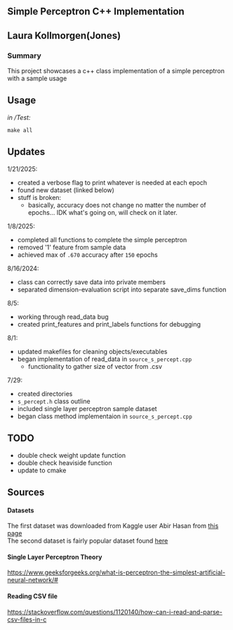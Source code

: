
## Simple Perceptron C++ Implementation
## Laura Kollmorgen(Jones)
####
### Summary
This project showcases a c++ class implementation of a simple perceptron with a sample usage
## Usage
_in /Test:_
```
make all 
```

## Updates

1/21/2025:
- created a verbose flag to print whatever is needed at each epoch
- found new dataset (linked below)
- stuff is broken:
    - basically, accuracy does not change no matter the number of epochs... IDK what's going on, will check on it later.

1/8/2025:
- completed all functions to complete the simple perceptron
- removed '1' feature from sample data
- achieved max of `.670` accuracy after `150` epochs

8/16/2024:
- class can correctly save data into private members
- separated dimension-evaluation script into separate save_dims function

8/5:
- working through read_data bug
- created print_features and print_labels functions for debugging

8/1:
- updated makefiles for cleaning objects/executables
- began implementation of read_data in `source_s_percept.cpp`
    - functionality to gather size of vector from .csv

7/29:
- created directories
- `s_percept.h` class outline
- included single layer perceptron sample dataset
- began class method implementaion in `source_s_percept.cpp` 


## TODO
- double check weight update function
- double check heaviside function
- update to cmake

## Sources
#### Datasets
The first dataset was downloaded from Kaggle user Abir Hasan from [this page](https://www.kaggle.com/datasets/abirhasan1703100/single-layer-perceptron-datasetsmall?resource=download)<br>
The second dataset is fairly popular dataset found [here](https://machinelearningmastery.com/standard-machine-learning-datasets/)
#### Single Layer Perceptron Theory
https://www.geeksforgeeks.org/what-is-perceptron-the-simplest-artificial-neural-network/#
#### Reading CSV file
https://stackoverflow.com/questions/1120140/how-can-i-read-and-parse-csv-files-in-c

